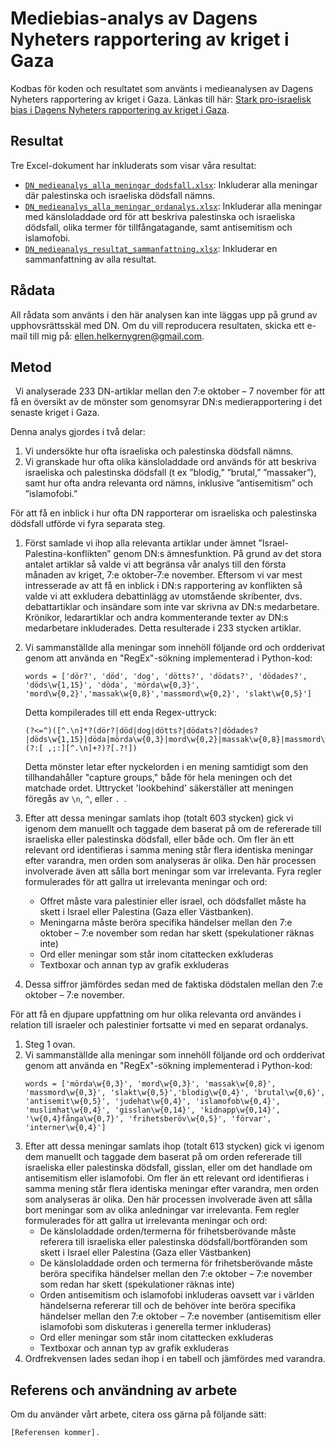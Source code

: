 # Mediebias-analys av Dagens Nyheters rapportering av kriget i Gaza

Kodbas för koden och resultatet som använts i medieanalysen av Dagens Nyheters rapportering av kriget i Gaza. Länkas till här: [Stark pro-israelisk bias i Dagens Nyheters rapportering av kriget i Gaza](https://ellenhelkernygren.substack.com/p/stark-pro-israelisk-bias-i-dagens?utm_source=profile&utm_medium=reader2).

## Resultat
Tre Excel-dokument har inkluderats som visar våra resultat:
 - [`DN_medieanalys_alla_meningar_dodsfall.xlsx`](DN_medieanalys_alla_meningar_dodsfall.xlsx): Inkluderar alla meningar där palestinska och israeliska dödsfall nämns.
 - [`DN_medieanalys_alla_meningar_ordanalys.xlsx`](DN_medieanalys_alla_meningar_ordanalys.xlsx): Inkluderar alla meningar med känsloladdade ord för att beskriva palestinska och israeliska dödsfall, olika termer för tillfångatagande, samt antisemitism och islamofobi.
 - [`DN_medieanalys_resultat_sammanfattning.xlsx`](DN_medieanalys_resultat_sammanfattning.xlsx): Inkluderar en sammanfattning av alla resultat.

## Rådata

All rådata som använts i den här analysen kan inte läggas upp på grund av upphovsrättsskäl med DN. Om du vill reproducera resultaten, skicka ett e-mail till mig på: [ellen.helkernygren@gmail.com](ellen.helkernygren@gmail.com).

## Metod
 
Vi analyserade 233 DN-artiklar mellan den 7:e oktober – 7 november för att få en översikt av de mönster som genomsyrar DN:s medierapportering i det senaste kriget i Gaza. 

Denna analys gjordes i två delar: 
 1. Vi undersökte hur ofta israeliska och palestinska dödsfall nämns.
 2. Vi granskade hur ofta olika känsloladdade ord används för att beskriva israeliska och palestinska dödsfall (t ex ”blodig,” ”brutal,” ”massaker”), samt hur ofta andra relevanta ord nämns, inklusive ”antisemitism” och ”islamofobi.”

För att få en inblick i hur ofta DN rapporterar om israeliska och palestinska dödsfall utförde vi fyra separata steg.
 1. Först samlade vi ihop alla relevanta artiklar under ämnet ”Israel-Palestina-konflikten” genom DN:s ämnesfunktion. På grund av det stora antalet artiklar så valde vi att begränsa vår analys till den första månaden av kriget, 7:e oktober-7:e november. Eftersom vi var mest intresserade av att få en inblick i DN:s rapportering av konflikten så valde vi att exkludera debattinlägg av utomstående skribenter, dvs. debattartiklar och insändare som inte var skrivna av DN:s medarbetare. Krönikor, ledarartiklar och andra kommenterande texter av DN:s medarbetare inkluderades. Detta resulterade i 233 stycken artiklar.
 2. Vi sammanställde alla meningar som innehöll följande ord och ordderivat genom att använda en "RegEx"-sökning implementerad i Python-kod:
    ```
    words = ['dör?', 'död', 'dog', 'dötts?', 'dödats?', 'dödades?', 'döds\w{1,15}', 'döda', 'mörda\w{0,3}', 'mord\w{0,2}','massak\w{0,8}','massmord\w{0,2}', 'slakt\w{0,5}']
    ```
    Detta kompilerades till ett enda Regex-uttryck:
    ```
    (?<=^)([^.\n]*?(dör?|död|dog|dötts?|dödats?|dödades?|döds\w{1,15}|döda|mörda\w{0,3}|mord\w{0,2}|massak\w{0,8}|massmord\w{0,2}|slakt\w{0,5})(?:[ ,;:][^.\n]+?)?[.?!])
    ```
    Detta mönster letar efter nyckelorden i en mening samtidigt som den tillhandahåller "capture groups," både för hela meningen och det matchade ordet. Uttrycket 'lookbehind' säkerställer att meningen föregås av `\n`, `^`, eller `. `.

3. Efter att dessa meningar samlats ihop (totalt 603 stycken) gick vi igenom dem manuellt och taggade dem baserat på om de refererade till israeliska eller palestinska dödsfall, eller både och. Om fler än ett relevant ord identifieras i samma mening står flera identiska meningar efter varandra, men orden som analyseras är olika. Den här processen involverade även att sålla bort meningar som var irrelevanta. Fyra regler formulerades för att gallra ut irrelevanta meningar och ord: 
   - Offret måste vara palestinier eller israel, och dödsfallet måste ha skett i Israel eller Palestina (Gaza eller Västbanken).
   - Meningarna måste beröra specifika händelser mellan den 7:e oktober – 7:e november som redan har skett (spekulationer räknas inte)
   - Ord eller meningar som står inom citattecken exkluderas
   - Textboxar och annan typ av grafik exkluderas
4. Dessa siffror jämfördes sedan med de faktiska dödstalen mellan den 7:e oktober – 7:e november.

För att få en djupare uppfattning om hur olika relevanta ord användes i relation till israeler och palestinier fortsatte vi med en separat ordanalys.
 
1. Steg 1 ovan. 
2. Vi sammanställde alla meningar som innehöll följande ord och ordderivat genom att använda en "RegEx"-sökning implementerad i Python-kod:
    ```
    words = ['mörda\w{0,3}', 'mord\w{0,3}', 'massak\w{0,8}', 'massmord\w{0,3}', 'slakt\w{0,5}','blodig\w{0,4}', 'brutal\w{0,6}', 'antisemit\w{0,5}', 'judehat\w{0,4}', 'islamofob\w{0,4}', 'muslimhat\w{0,4}', 'gisslan\w{0,14}', 'kidnapp\w{0,14}', '\w{0,4}fånga\w{0,7}', 'frihetsberöv\w{0,5}', 'förvar', 'interner\w{0,4}']
    ```
3. Efter att dessa meningar samlats ihop (totalt 613 stycken) gick vi igenom dem manuellt och taggade dem baserat på om orden refererade till israeliska eller palestinska dödsfall, gisslan, eller om det handlade om antisemitism eller islamofobi. Om fler än ett relevant ord identifieras i samma mening står flera identiska meningar efter varandra, men orden som analyseras är olika. Den här processen involverade även att sålla bort meningar som av olika anledningar var irrelevanta. Fem regler formulerades för att gallra ut irrelevanta meningar och ord: 
   - De känsloladdade orden/termerna för frihetsberövande måste referera till israeliska eller palestinska dödsfall/bortföranden som skett i Israel eller Palestina (Gaza eller Västbanken)
   - De känsloladdade orden och termerna för frihetsberövande måste beröra specifika händelser mellan den 7:e oktober – 7:e november som redan har skett (spekulationer räknas inte)
   - Orden antisemitism och islamofobi inkluderas oavsett var i världen händelserna refererar till och de behöver inte beröra specifika händelser mellan den 7:e oktober – 7:e november (antisemitism eller islamofobi som diskuteras i generella termer inkluderas) 
   - Ord eller meningar som står inom citattecken exkluderas
   - Textboxar och annan typ av grafik exkluderas
4. Ordfrekvensen lades sedan ihop i en tabell och jämfördes med varandra.

## Referens och användning av arbete

Om du använder vårt arbete, citera oss gärna på följande sätt:
```
[Referensen kommer].
```
